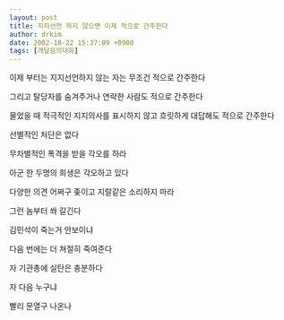 ```yaml
---
layout: post
title: 지지선언 하지 않으면 이제 적으로 간주한다
author: drkim
date: 2002-10-22 15:37:09 +0900
tags: [깨달음의대화]
---
```

이제 부터는 지지선언하지 않는 자는 무조건 적으로 간주한다
  
그리고 탈당자를 숨겨주거나 연락한 사람도 적으로 간주한다
  
물었을 때 적극적인 지지의사를 표시하지 않고 흐릿하게 대답해도 적으로 간주한다
  
선별적인 처단은 없다
  
무차별적인 폭격을 받을 각오를 하라
  
아군 한 두명의 희생은 각오하고 있다
  
다양한 의견 어쩌구 좆이고 지랄같은 소리하지 마라
  
그런 놈부터 쏴 갈긴다
  
김민석이 죽는거 안보이냐
  
다음 번에는 더 쳐절히 죽여준다
  
자 기관총에 실탄은 충분하다
  
자 다음 누구냐
  
빨리 문열구 나온나